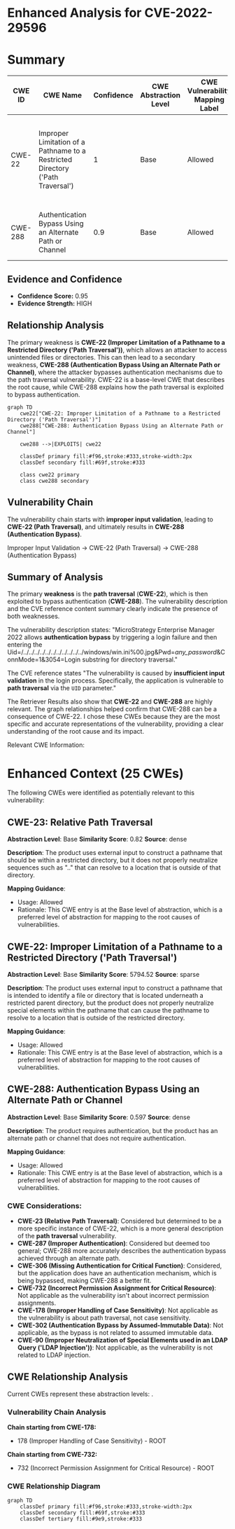 # Enhanced Analysis for CVE-2022-29596

# Summary
| CWE ID | CWE Name | Confidence | CWE Abstraction Level | CWE Vulnerability Mapping Label | CWE-Vulnerability Mapping Notes |
|---|---|---|---|---|---|
| CWE-22 | Improper Limitation of a Pathname to a Restricted Directory ('Path Traversal') | 1 | Base | Allowed | Primary CWE: The core issue is the ability to traverse directories outside the intended restricted area. |
| CWE-288 | Authentication Bypass Using an Alternate Path or Channel | 0.9 | Base | Allowed | Secondary CWE: The path traversal leads to authentication bypass. |

## Evidence and Confidence

*   **Confidence Score:** 0.95
*   **Evidence Strength:** HIGH

## Relationship Analysis
The primary weakness is **CWE-22 (Improper Limitation of a Pathname to a Restricted Directory ('Path Traversal'))**, which allows an attacker to access unintended files or directories. This can then lead to a secondary weakness, **CWE-288 (Authentication Bypass Using an Alternate Path or Channel)**, where the attacker bypasses authentication mechanisms due to the path traversal vulnerability. CWE-22 is a base-level CWE that describes the root cause, while CWE-288 explains how the path traversal is exploited to bypass authentication.

```mermaid
graph TD
    cwe22["CWE-22: Improper Limitation of a Pathname to a Restricted Directory ('Path Traversal')"]
    cwe288["CWE-288: Authentication Bypass Using an Alternate Path or Channel"]
    
    cwe288 -->|EXPLOITS| cwe22
    
    classDef primary fill:#f96,stroke:#333,stroke-width:2px
    classDef secondary fill:#69f,stroke:#333
    
    class cwe22 primary
    class cwe288 secondary
```

## Vulnerability Chain
The vulnerability chain starts with **improper input validation**, leading to **CWE-22 (Path Traversal)**, and ultimately results in **CWE-288 (Authentication Bypass)**.

Improper Input Validation -> CWE-22 (Path Traversal) -> CWE-288 (Authentication Bypass)

## Summary of Analysis
The primary **weakness** is the **path traversal** (**CWE-22**), which is then exploited to bypass authentication (**CWE-288**). The vulnerability description and the CVE reference content summary clearly indicate the presence of both weaknesses.

The vulnerability description states: "MicroStrategy Enterprise Manager 2022 allows **authentication bypass** by triggering a login failure and then entering the Uid=/../../../../../../../../../../../windows/win.ini%00.jpg&Pwd=_any_password_&ConnMode=1&3054=Login substring for directory traversal."

The CVE reference states "The vulnerability is caused by **insufficient input validation** in the login process. Specifically, the application is vulnerable to **path traversal** via the `UID` parameter."

The Retriever Results also show that **CWE-22** and **CWE-288** are highly relevant. The graph relationships helped confirm that CWE-288 can be a consequence of CWE-22. I chose these CWEs because they are the most specific and accurate representations of the vulnerability, providing a clear understanding of the root cause and its impact.

Relevant CWE Information:

# Enhanced Context (25 CWEs)
The following CWEs were identified as potentially relevant to this vulnerability:

## CWE-23: Relative Path Traversal
**Abstraction Level**: Base
**Similarity Score**: 0.82
**Source**: dense

**Description**:
The product uses external input to construct a pathname that should be within a restricted directory, but it does not properly neutralize sequences such as ".." that can resolve to a location that is outside of that directory.

**Mapping Guidance**:
- Usage: Allowed
- Rationale: This CWE entry is at the Base level of abstraction, which is a preferred level of abstraction for mapping to the root causes of vulnerabilities.

## CWE-22: Improper Limitation of a Pathname to a Restricted Directory ('Path Traversal')
**Abstraction Level**: Base
**Similarity Score**: 5794.52
**Source**: sparse

**Description**:
The product uses external input to construct a pathname that is intended to identify a file or directory that is located underneath a restricted parent directory, but the product does not properly neutralize special elements within the pathname that can cause the pathname to resolve to a location that is outside of the restricted directory.

**Mapping Guidance**:
- Usage: Allowed
- Rationale: This CWE entry is at the Base level of abstraction, which is a preferred level of abstraction for mapping to the root causes of vulnerabilities.

## CWE-288: Authentication Bypass Using an Alternate Path or Channel
**Abstraction Level**: Base
**Similarity Score**: 0.597
**Source**: dense

**Description**:
The product requires authentication, but the product has an alternate path or channel that does not require authentication.

**Mapping Guidance**:
- Usage: Allowed
- Rationale: This CWE entry is at the Base level of abstraction, which is a preferred level of abstraction for mapping to the root causes of vulnerabilities.

### CWE Considerations:
- **CWE-23 (Relative Path Traversal)**: Considered but determined to be a more specific instance of CWE-22, which is a more general description of the **path traversal** vulnerability.
- **CWE-287 (Improper Authentication)**: Considered but deemed too general; CWE-288 more accurately describes the authentication bypass achieved through an alternate path.
- **CWE-306 (Missing Authentication for Critical Function)**: Considered, but the application does have an authentication mechanism, which is being bypassed, making CWE-288 a better fit.
- **CWE-732 (Incorrect Permission Assignment for Critical Resource)**: Not applicable as the vulnerability isn't about incorrect permission assignments.
- **CWE-178 (Improper Handling of Case Sensitivity)**: Not applicable as the vulnerability is about path traversal, not case sensitivity.
- **CWE-302 (Authentication Bypass by Assumed-Immutable Data)**: Not applicable, as the bypass is not related to assumed immutable data.
- **CWE-90 (Improper Neutralization of Special Elements used in an LDAP Query ('LDAP Injection'))**: Not applicable, as the vulnerability is not related to LDAP injection.


## CWE Relationship Analysis

Current CWEs represent these abstraction levels: .


### Vulnerability Chain Analysis

**Chain starting from CWE-178:**
- 178 (Improper Handling of Case Sensitivity) - ROOT


**Chain starting from CWE-732:**
- 732 (Incorrect Permission Assignment for Critical Resource) - ROOT



### CWE Relationship Diagram

```mermaid
graph TD
    classDef primary fill:#f96,stroke:#333,stroke-width:2px
    classDef secondary fill:#69f,stroke:#333
    classDef tertiary fill:#9e9,stroke:#333
```